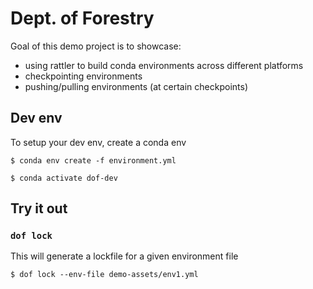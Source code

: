 # Dept. of Forestry

Goal of this demo project is to showcase:
* using rattler to build conda environments across different platforms
* checkpointing environments
* pushing/pulling environments (at certain checkpoints)

## Dev env

To setup your dev env, create a conda env

```
$ conda env create -f environment.yml 

$ conda activate dof-dev
```

## Try it out

### `dof lock`
This will generate a lockfile for a given environment file

```
$ dof lock --env-file demo-assets/env1.yml
```
